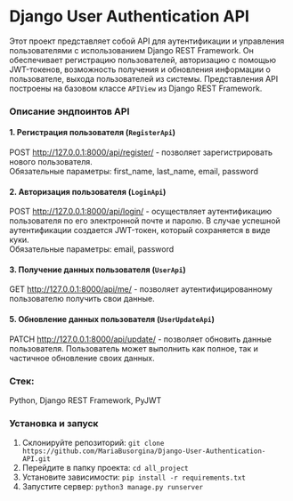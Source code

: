 # Django User Authentication API

Этот проект представляет собой API для аутентификации и управления пользователями с использованием Django REST Framework. Он обеспечивает регистрацию пользователей, авторизацию с помощью JWT-токенов, возможность получения и обновления информации о пользователе, выхода пользователей из системы. Представления API построены на базовом классе `APIView` из Django REST Framework.

### Описание эндпоинтов API

#### 1. Регистрация пользователя (`RegisterApi`)
 POST http://127.0.0.1:8000/api/register/ - позволяет зарегистрировать нового пользователя.  
 Обязательные параметры: first_name, last_name, email, password 

#### 2. Авторизация пользователя (`LoginApi`)
POST http://127.0.0.1:8000/api/login/ - осуществляет аутентификацию пользователя по его электронной почте и паролю. В случае успешной аутентификации создается JWT-токен, который сохраняется в виде куки.  
 Обязательные параметры: email, password 

#### 3. Получение данных пользователя (`UserApi`)
GET http://127.0.0.1:8000/api/me/ - позволяет аутентифицированному пользователю получить свои данные.

#### 5. Обновление данных пользователя (`UserUpdateApi`)
PATCH http://127.0.0.1:8000/api/update/ - позволяет обновить данные пользователя. Пользователь может выполнить как полное, так и частичное обновление своих данных.

### Стек:
Python, Django REST Framework, PyJWT

### Установка и запуск

1. Склонируйте репозиторий: `git clone https://github.com/MariaBusorgina/Django-User-Authentication-API.git`
2. Перейдите в папку проекта: `cd all_project`
3. Установите зависимости: `pip install -r requirements.txt`
4. Запустите сервер: `python3 manage.py runserver`
